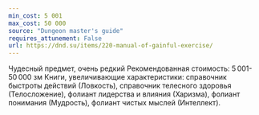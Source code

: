 ```yaml
---
min_cost: 5 001
max_cost: 50 000
source: "Dungeon master's guide"
requires_attunement: False
url: https://dnd.su/items/220-manual-of-gainful-exercise/
---
```


Чудесный предмет, очень редкий
Рекомендованная стоимость: 5 001-50 000 зм
Книги, увеличивающие характеристики: справочник быстроты действий (Ловкость), справочник телесного здоровья (Телосложение), фолиант лидерства и влияния (Харизма), фолиант понимания (Мудрость), фолиант чистых мыслей (Интеллект).